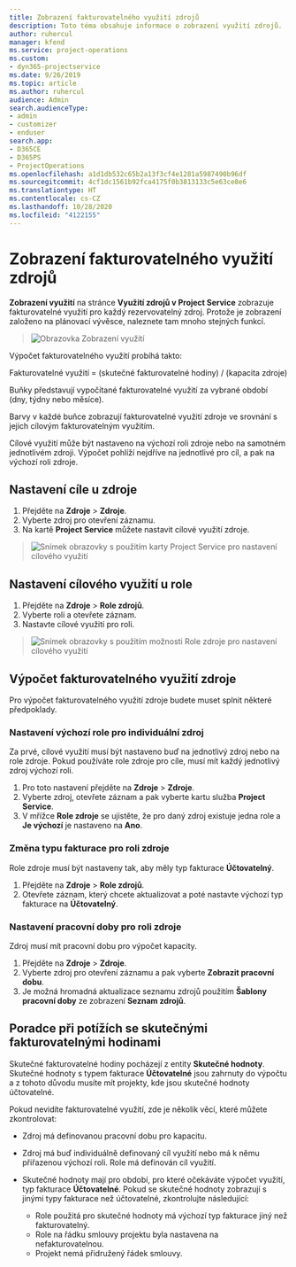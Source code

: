 ```yaml
---
title: Zobrazení fakturovatelného využití zdrojů
description: Toto téma obsahuje informace o zobrazení využití zdrojů.
author: ruhercul
manager: kfend
ms.service: project-operations
ms.custom:
- dyn365-projectservice
ms.date: 9/26/2019
ms.topic: article
ms.author: ruhercul
audience: Admin
search.audienceType:
- admin
- customizer
- enduser
search.app:
- D365CE
- D365PS
- ProjectOperations
ms.openlocfilehash: a1d1db532c65b2a13f3cf4e1281a5987490b96df
ms.sourcegitcommit: 4cf1dc1561b92fca4175f0b3813133c5e63ce8e6
ms.translationtype: HT
ms.contentlocale: cs-CZ
ms.lasthandoff: 10/28/2020
ms.locfileid: "4122155"
---
```

# <a name="view-chargeable-utilization-for-resources"></a>Zobrazení fakturovatelného využití zdrojů
 
**Zobrazení využití** na stránce **Využití zdrojů v Project Service** zobrazuje fakturovatelné využití pro každý rezervovatelný zdroj. Protože je zobrazení založeno na plánovací vývěsce, naleznete tam mnoho stejných funkcí.

> ![Obrazovka Zobrazení využití](media/FAQ-utilization-1.png)
 

Výpočet fakturovatelného využití probíhá takto:

   Fakturovatelné využití = (skutečné fakturovatelné hodiny) / (kapacita zdroje)

Buňky představují vypočítané fakturovatelné využití za vybrané období (dny, týdny nebo měsíce).

Barvy v každé buňce zobrazují fakturovatelné využití zdroje ve srovnání s jejich cílovým fakturovatelným využitím. 

Cílové využití může být nastaveno na výchozí roli zdroje nebo na samotném jednotlivém zdroji. Výpočet pohlíží nejdříve na jednotlivé pro cíl, a pak na výchozí roli zdroje.

## <a name="set-target-on-a-resource"></a>Nastavení cíle u zdroje

1. Přejděte na **Zdroje** \> **Zdroje**. 
2. Vyberte zdroj pro otevření záznamu. 
3. Na kartě **Project Service** můžete nastavit cílové využití zdroje.

> ![Snímek obrazovky s použitím karty Project Service pro nastavení cílového využití](media/FAQ-utilization-2.png)
 
## <a name="set-target-utilization-on-a-role"></a>Nastavení cílového využití u role

1. Přejděte na **Zdroje** \> **Role zdrojů**. 
2. Vyberte roli a otevřete záznam. 
3. Nastavte cílové využití pro roli.

> ![Snímek obrazovky s použitím možnosti Role zdroje pro nastavení cílového využití](media/FAQ-utilization-3.png)
 
## <a name="calculate-chargeable-utilization-for-a-resource"></a>Výpočet fakturovatelného využití zdroje

Pro výpočet fakturovatelného využití zdroje budete muset splnit některé předpoklady. 

### <a name="set-default-role-for-individual-resource"></a>Nastavení výchozí role pro individuální zdroj

Za prvé, cílové využití musí být nastaveno buď na jednotlivý zdroj nebo na role zdroje. Pokud používáte role zdroje pro cíle, musí mít každý jednotlivý zdroj výchozí roli. 

1. Pro toto nastavení přejděte na **Zdroje** \> **Zdroje**. 
2. Vyberte zdroj, otevřete záznam a pak vyberte kartu služba **Project Service**. 
3. V mřížce **Role zdroje** se ujistěte, že pro daný zdroj existuje jedna role a **Je výchozí** je nastaveno na **Ano**.
 
### <a name="change-billing-type-for-resource-role"></a>Změna typu fakturace pro roli zdroje

Role zdroje musí být nastaveny tak, aby měly typ fakturace **Účtovatelný**. 

1. Přejděte na **Zdroje** \> **Role zdrojů**. 
2. Otevřete záznam, který chcete aktualizovat a poté nastavte výchozí typ fakturace na **Účtovatelný**.

### <a name="set-working-hours-for-resource-role"></a>Nastavení pracovní doby pro roli zdroje
 
Zdroj musí mít pracovní dobu pro výpočet kapacity. 

1. Přejděte na **Zdroje** \> **Zdroje**. 
2. Vyberte zdroj pro otevření záznamu a pak vyberte **Zobrazit pracovní dobu**. 
3. Je možná hromadná aktualizace seznamu zdrojů použitím **Šablony pracovní doby** ze zobrazení **Seznam zdrojů**.

## <a name="troubleshooting-chargeable-actual-hours"></a>Poradce při potížích se skutečnými fakturovatelnými hodinami

Skutečné fakturovatelné hodiny pocházejí z entity **Skutečné hodnoty**. Skutečné hodnoty s typem fakturace **Účtovatelné** jsou zahrnuty do výpočtu a z tohoto důvodu musíte mít projekty, kde jsou skutečné hodnoty účtovatelné.

Pokud nevidíte fakturovatelné využití, zde je několik věcí, které můžete zkontrolovat:

- Zdroj má definovanou pracovní dobu pro kapacitu.
- Zdroj má buď individuálně definovaný cíl využití nebo má k němu přiřazenou výchozí roli. Role má definován cíl využití.
- Skutečné hodnoty mají pro období, pro které očekáváte výpočet využití, typ fakturace **Účtovatelné**. Pokud se skutečné hodnoty zobrazují s jinými typy fakturace než účtovatelné, zkontrolujte následující:

  - Role použitá pro skutečné hodnoty má výchozí typ fakturace jiný než fakturovatelný.
  - Role na řádku smlouvy projektu byla nastavena na nefakturovatelnou.
  - Projekt nemá přidružený řádek smlouvy.

